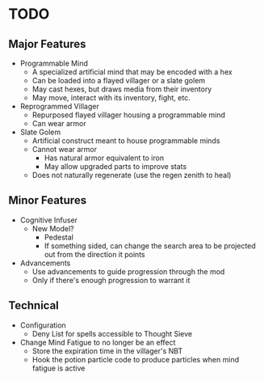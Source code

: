 # TODO

## Major Features
* Programmable Mind
  * A specialized artificial mind that may be encoded with a hex
  * Can be loaded into a flayed villager or a slate golem
  * May cast hexes, but draws media from their inventory
  * May move, interact with its inventory, fight, etc.
* Reprogrammed Villager
  * Repurposed flayed villager housing a programmable mind
  * Can wear armor
* Slate Golem
  * Artificial construct meant to house programmable minds
  * Cannot wear armor
    * Has natural armor equivalent to iron
    * May allow upgraded parts to improve stats
  * Does not naturally regenerate (use the regen zenith to heal)

## Minor Features
* Cognitive Infuser
  * New Model?
    * Pedestal
    * If something sided, can change the search area to be projected out from the direction it points
* Advancements
  * Use advancements to guide progression through the mod
  * Only if there's enough progression to warrant it

## Technical
* Configuration
  * Deny List for spells accessible to Thought Sieve
* Change Mind Fatigue to no longer be an effect
  * Store the expiration time in the villager's NBT
  * Hook the potion particle code to produce particles when mind fatigue is active
